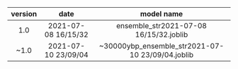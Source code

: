 |version|date|model name|
|:---:|:---:|:---:|
|1.0|2021-07-08 16/15/32|ensemble_str2021-07-08 16/15/32.joblib|
|~1.0|2021-07-10 23/09/04|~30000ybp_ensemble_str2021-07-10 23/09/04.joblib|
